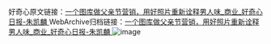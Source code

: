 好奇心原文链接：[一个图库做父亲节营销，用好照片重新诠释男人味_商业_好奇心日报-朱凯麟 ](https://www.qdaily.com/articles/10872.html)
WebArchive归档链接：[一个图库做父亲节营销，用好照片重新诠释男人味_商业_好奇心日报-朱凯麟 ](http://web.archive.org/web/20190623163312/https://www.qdaily.com/articles/10872.html)
![image](http://ww3.sinaimg.cn/large/007d5XDply1g3wcccdsr4j30u03io1kx)